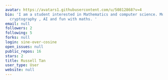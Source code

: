 ```yaml
---
avatar: https://avatars1.githubusercontent.com/u/50812868?v=4
bio: 'I am a student interested in Mathematics and computer science. Mostly doing
  cryptography , AI and fun with maths. '
email: null
followers: 2
following: 5
forks: null
login: sine-over-cosine
open_issues: null
public_repos: 16
stars: 2
title: Russell Tan
user_type: User
website: null
---
```

